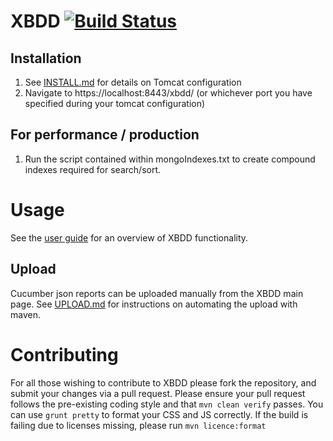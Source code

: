 XBDD [![Build Status](https://travis-ci.org/orionhealth/XBDD.svg)](https://travis-ci.org/orionhealth/XBDD)
====

Installation
------------

1. See [INSTALL.md](/docs/INSTALL.md) for details on Tomcat configuration
2. Navigate to https://localhost:8443/xbdd/  (or whichever port you have specified during your tomcat configuration)

For performance / production
---

1. Run the script contained within mongoIndexes.txt to create compound indexes required for search/sort.

Usage
=====

See the [user guide](/docs/usage/user-guide.md) for an overview of XBDD functionality.

Upload
------

Cucumber json reports can be uploaded manually from the XBDD main page. See [UPLOAD.md](/docs/UPLOAD.md) for instructions on automating the upload with maven.

Contributing
=====
For all those wishing to contribute to XBDD please fork the repository, and submit your changes via a pull request.
Please ensure your pull request follows the pre-existing coding style and that `mvn clean verify` passes.  You can use `grunt pretty` to format your CSS and JS correctly.
If the build is failing due to licenses missing, please run `mvn licence:format`
